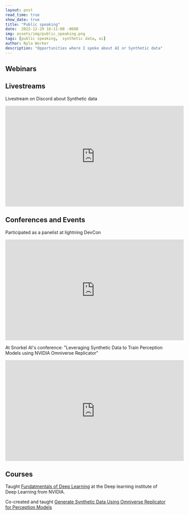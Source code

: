 ```yaml
---
layout: post
read_time: true
show_date: true
title: "Public speaking"
date:  2022-12-29 16:11:00 -0600
img: assets/img/public_speaking.png
tags: [public speaking,  synthetic data, ai]
author: Nyla Worker
description: "Opportunities where I spoke about AI or Synthetic data"
---
```

## Webinars 



## Livestreams 

Livestream on Discord about Synthetic data 

<iframe width="560" height="315" src="https://www.youtube.com/watch?v=AGtIV5xgpYc" title="YouTube video player" frameborder="0" allow="accelerometer; autoplay; clipboard-write; encrypted-media; gyroscope; picture-in-picture" allowfullscreen></iframe>


## Conferences and Events


Participated as a panelist at lightning DevCon

<iframe width="560" height="315" src="https://www.youtube.com/watch?v=tgS4sJ38myg&list=PLaMu-SDt_RB47KO4odNNqFFJBDjSdywJG&index=7" title="YouTube video player" frameborder="0" allow="accelerometer; autoplay; clipboard-write; encrypted-media; gyroscope; picture-in-picture" allowfullscreen></iframe>



At Snorkel AI's conference: "Leveraging Synthetic Data to Train Perception Models using NVIDIA Omniverse Replicator" 

<iframe width="560" height="315" src="https://www.youtube.com/watch?v=pR-vuZr7SiY" title="YouTube video player" frameborder="0" allow="accelerometer; autoplay; clipboard-write; encrypted-media; gyroscope; picture-in-picture" allowfullscreen></iframe>



## Courses 

Taught [Fundatmentals of Deep Learning](https://www.nvidia.com/en-us/training/instructor-led-workshops/fundamentals-of-deep-learning/) at the Deep learning institute of Deep Learning from NVIDIA.

Co-created and taught [Generate Synthetic Data Using Omniverse Replicator for Perception Models
](https://www.nvidia.com/en-us/on-demand/session/gtcfall22-dlit41768/?playlistId=playList-108242b0-35ac-4765-9796-d6961cb026c4)